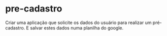 # pre-cadastro
Criar uma aplicação que solicite os dados do usuário para realizar um pré-cadastro. E salvar estes dados numa planilha do google.
